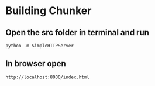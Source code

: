 # Building Chunker

## Open the src folder in terminal and run 
``` python -m SimpleHTTPServer ```

## In browser open 
``` http://localhost:8000/index.html ```